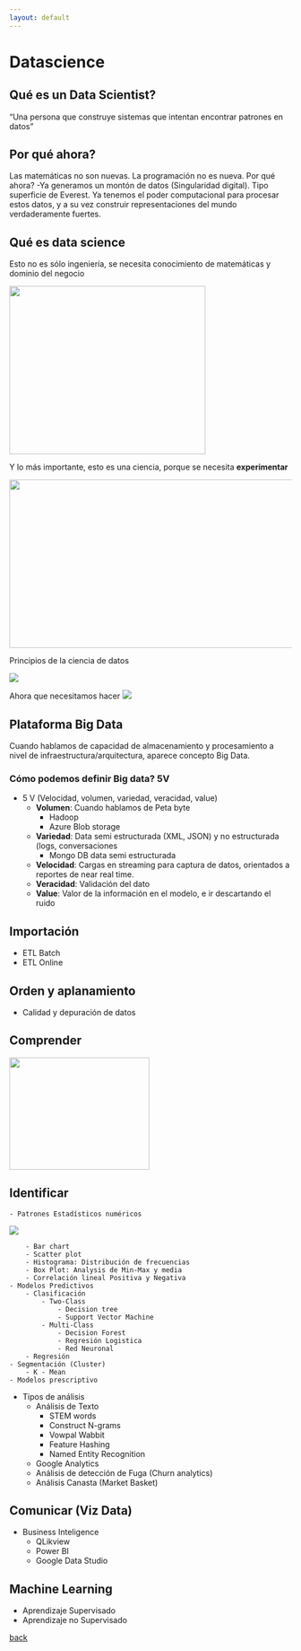 ```yaml
---
layout: default
---
```


# Datascience
## Qué es un Data Scientist?
“Una persona que construye
sistemas que intentan
encontrar patrones en datos”

## Por qué ahora?
Las matemáticas no son nuevas. La programación no es nueva. Por qué ahora?
-Ya generamos un montón de datos (Singularidad digital). Tipo superficie de Everest. Ya tenemos el poder computacional para procesar estos datos, y a su vez construir representaciones del mundo verdaderamente fuertes.

## Qué es data science
Esto no es sólo ingeniería, se necesita conocimiento de matemáticas y dominio del negocio

<img src="https://blog.intact-systems.com/wp-content/uploads/2018/03/Technologies.png" width="350" height="300">

Y lo más importante, esto es una ciencia, porque se necesita **experimentar**

<img src="https://github.com/Mpozoc/Documentos/blob/master/Datascience/Images/experimentar.png" width="700" height="300">

Principios de la ciencia de datos

![](https://github.com/Mpozoc/Documentos/blob/master/Datascience/Images/etapas.png)

Ahora que necesitamos hacer
![](https://github.com/Mpozoc/Documentos/blob/master/Datascience/Images/pasos.png)


## Plataforma Big Data
Cuando hablamos de capacidad de almacenamiento y procesamiento a nivel de infraestructura/arquitectura, aparece concepto Big Data.  

### Cómo podemos definir Big data? 5V
- 5 V (Velocidad, volumen, variedad, veracidad, value)
	- **Volumen**: Cuando hablamos de Peta byte 
		- Hadoop
		- Azure Blob storage
	- **Variedad**: Data semi estructurada (XML, JSON) y no estructurada (logs, conversaciones
		- Mongo DB data semi estructurada
	- **Velocidad**: Cargas en streaming para captura de datos, orientados a reportes de near real time.
	- **Veracidad**: Validación del dato
	- **Value**: Valor de la información en el modelo, e ir descartando el ruido
## Importación
- ETL Batch
- ETL Online

## Orden y aplanamiento
- Calidad y depuración de datos
## Comprender

<img src="https://github.com/Mpozoc/Documentos/blob/master/Datascience/Images/etapas.png" width="250" height="200">

## Identificar
	- Patrones Estadísticos numéricos
	
![](https://github.com/Mpozoc/Documentos/blob/master/Datascience/Images/graficos.png)

		- Bar chart
		- Scatter plot
		- Histograma: Distribución de frecuencias
		- Box Plot: Analysis de Min-Max y media
		- Correlación lineal Positiva y Negativa
	- Modelos Predictivos
		- Clasificación
			- Two-Class
				- Decision tree
				- Support Vector Machine
			- Multi-Class
				- Decision Forest
				- Regresión Logistica
				- Red Neuronal
		- Regresión
	- Segmentación (Cluster)
		- K - Mean
	- Modelos prescriptivo
- Tipos de análisis
	- Análisis de Texto
		- STEM words
		- Construct N-grams
		- Vowpal  Wabbit
		- Feature Hashing
		- Named Entity Recognition
	- Google Analytics
	- Análisis de detección de Fuga (Churn analytics)
	- Análisis Canasta (Market Basket)
	

## Comunicar (Viz Data)
- Business Inteligence
	- QLikview
	- Power BI
	- Google Data Studio

## Machine Learning
- Aprendizaje Supervisado
- Aprendizaje no Supervisado


[back](./)

